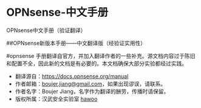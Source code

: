 # OPNsense-中文手册
OPNsense中文手册（验证翻译）

##OPNsense新版本手册——中文翻译版（经验证实用性）

#opnsense 手册翻译自官方，并加入翻译作者的一些补充。源文档内容过于陈旧和配置不全，因此新的文档是有必要的。本文档确保大部分实验都经过实践。

- 翻译源自：https://docs.opnsense.org/manual
- 作者邮箱：boujer.jiang@gmail.com，如果出现谬误，请联系。
- 作者名字：Boujer Jiang，名字作为翻译的酬劳，传播时请保留。
- 版权所属：汉武安全实验室 [hawoo](http://www.hawoo.net)

